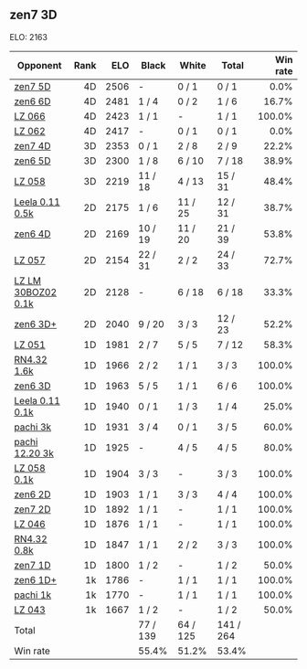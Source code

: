 ## zen7 3D ##

ELO: 2163

Opponent | Rank | ELO | Black | White | Total | Win rate
---------|-----:|----:|-------|-------|-------|-------:
[zen7 5D](zen7%205D.md) | 4D | 2506 | - | 0 / 1 | 0 / 1 | 0.0%
[zen6 6D](zen6%206D.md) | 4D | 2481 | 1 / 4 | 0 / 2 | 1 / 6 | 16.7%
[LZ 066](LZ%20066.md) | 4D | 2423 | 1 / 1 | - | 1 / 1 | 100.0%
[LZ 062](LZ%20062.md) | 4D | 2417 | - | 0 / 1 | 0 / 1 | 0.0%
[zen7 4D](zen7%204D.md) | 3D | 2353 | 0 / 1 | 2 / 8 | 2 / 9 | 22.2%
[zen6 5D](zen6%205D.md) | 3D | 2300 | 1 / 8 | 6 / 10 | 7 / 18 | 38.9%
[LZ 058](LZ%20058.md) | 3D | 2219 | 11 / 18 | 4 / 13 | 15 / 31 | 48.4%
[Leela 0.11 0.5k](Leela%200.11%200.5k.md) | 2D | 2175 | 1 / 6 | 11 / 25 | 12 / 31 | 38.7%
[zen6 4D](zen6%204D.md) | 2D | 2169 | 10 / 19 | 11 / 20 | 21 / 39 | 53.8%
[LZ 057](LZ%20057.md) | 2D | 2154 | 22 / 31 | 2 / 2 | 24 / 33 | 72.7%
[LZ LM 30BOZ02 0.1k](LZ%20LM%2030BOZ02%200.1k.md) | 2D | 2128 | - | 6 / 18 | 6 / 18 | 33.3%
[zen6 3D+](zen6%203D+.md) | 2D | 2040 | 9 / 20 | 3 / 3 | 12 / 23 | 52.2%
[LZ 051](LZ%20051.md) | 1D | 1981 | 2 / 7 | 5 / 5 | 7 / 12 | 58.3%
[RN4.32 1.6k](RN4.32%201.6k.md) | 1D | 1966 | 2 / 2 | 1 / 1 | 3 / 3 | 100.0%
[zen6 3D](zen6%203D.md) | 1D | 1963 | 5 / 5 | 1 / 1 | 6 / 6 | 100.0%
[Leela 0.11 0.1k](Leela%200.11%200.1k.md) | 1D | 1940 | 0 / 1 | 1 / 3 | 1 / 4 | 25.0%
[pachi 3k](pachi%203k.md) | 1D | 1931 | 3 / 4 | 0 / 1 | 3 / 5 | 60.0%
[pachi 12.20 3k](pachi%2012.20%203k.md) | 1D | 1925 | - | 4 / 5 | 4 / 5 | 80.0%
[LZ 058 0.1k](LZ%20058%200.1k.md) | 1D | 1904 | 3 / 3 | - | 3 / 3 | 100.0%
[zen6 2D](zen6%202D.md) | 1D | 1903 | 1 / 1 | 3 / 3 | 4 / 4 | 100.0%
[zen7 2D](zen7%202D.md) | 1D | 1892 | 1 / 1 | - | 1 / 1 | 100.0%
[LZ 046](LZ%20046.md) | 1D | 1876 | 1 / 1 | - | 1 / 1 | 100.0%
[RN4.32 0.8k](RN4.32%200.8k.md) | 1D | 1847 | 1 / 1 | 2 / 2 | 3 / 3 | 100.0%
[zen7 1D](zen7%201D.md) | 1D | 1800 | 1 / 2 | - | 1 / 2 | 50.0%
[zen6 1D+](zen6%201D+.md) | 1k | 1786 | - | 1 / 1 | 1 / 1 | 100.0%
[pachi 1k](pachi%201k.md) | 1k | 1770 | - | 1 / 1 | 1 / 1 | 100.0%
[LZ 043](LZ%20043.md) | 1k | 1667 | 1 / 2 | - | 1 / 2 | 50.0%
Total | | | 77 / 139 | 64 / 125 | 141 / 264 | 
Win rate| | | 55.4% | 51.2% | 53.4% | 

